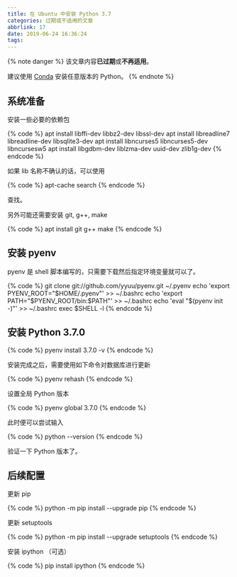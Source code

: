 ```yaml
---
title: 在 Ubuntu 中安装 Python 3.7
categories: 过期或不适用的文章
abbrlink: 17
date: 2019-06-24 16:36:24
tags:
---
```

{% note danger %}
该文章内容**已过期**或**不再适用**。

建议使用 [Conda](https://www.anaconda.com/) 安装任意版本的 Python。
{% endnote %}

## 系统准备

安装一些必要的依赖包

{% code %}
apt install libffi-dev libbz2-dev libssl-dev
apt install libreadline7 libreadline-dev libsqlite3-dev
apt install libncurses5 libncurses5-dev libncursesw5
apt install libgdbm-dev liblzma-dev uuid-dev zlib1g-dev
{% endcode %}

如果 lib 名称不确认的话，可以使用

{% code %}
apt-cache search
{% endcode %}

查找。

另外可能还需要安装 git, g++, make

{% code %}
apt install git g++ make
{% endcode %}

<!-- more -->

## 安装 pyenv

pyenv 是 shell 脚本编写的，只需要下载然后指定环境变量就可以了。

{% code %}
git clone git://github.com/yyuu/pyenv.git ~/.pyenv
echo 'export PYENV_ROOT="$HOME/.pyenv"' >> ~/.bashrc
echo 'export PATH="$PYENV_ROOT/bin:$PATH"' >> ~/.bashrc
echo 'eval "$(pyenv init -)"' >> ~/.bashrc
exec $SHELL -l
{% endcode %}

## 安装 Python 3.7.0

{% code %}
pyenv install 3.7.0 -v
{% endcode %}

安装完成之后，需要使用如下命令对数据库进行更新

{% code %}
pyenv rehash
{% endcode %}

设置全局 Python 版本

{% code %}
pyenv global 3.7.0
{% endcode %}

此时便可以尝试输入

{% code %}
python --version
{% endcode %}

验证一下 Python 版本了。

## 后续配置

更新 pip

{% code %}
python -m pip install --upgrade pip
{% endcode %}

更新 setuptools

{% code %}
python -m pip install --upgrade setuptools
{% endcode %}

安装 ipython （可选）

{% code %}
pip install ipython
{% endcode %}
